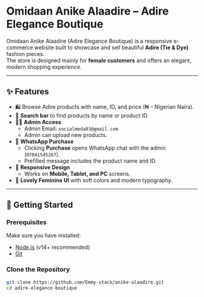 # Omidaan Anike Alaadire – Adire Elegance Boutique

Omidaan Anike Alaadire (Adire Elegance Boutique) is a responsive e-commerce website built to showcase and sell beautiful **Adire (Tie & Dye)** fashion pieces.  
The store is designed mainly for **female customers** and offers an elegant, modern shopping experience.

---

## ✨ Features

- 🛍️ Browse Adire products with name, ID, and price (₦ – Nigerian Naira).
- 🔎 **Search bar** to find products by name or product ID.
- 👩‍💻 **Admin Access**  
  - Admin Email: `socialmeda03@gmail.com`  
  - Admin can upload new products.  
- 💬 **WhatsApp Purchase**  
  - Clicking **Purchase** opens WhatsApp chat with the admin (`07041545267`).  
  - Prefilled message includes the product name and ID.  
- 📱 **Responsive Design**  
  - Works on **Mobile, Tablet, and PC** screens.  
- 🎨 **Lovely Feminine UI** with soft colors and modern typography.

---

## 🚀 Getting Started

### Prerequisites
Make sure you have installed:
- [Node.js](https://nodejs.org/) (v14+ recommended)
- [Git](https://git-scm.com/)

### Clone the Repository
```bash
git clone https://github.com/Emmy-stack/anike-alaadire.git
cd adire-elegance-boutique
